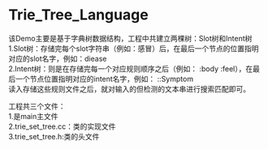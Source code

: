 # Trie_Tree_Language  
  
 该Demo主要是基于字典树数据结构，工程中共建立两棵树：Slot树和Intent树  
 1.Slot树：存储完每个slot字符串（例如：感冒）后，在最后一个节点的位置指明对应的slot名字，例如：diease  
 2.Intent树：则是在存储完每一个对应规则顺序之后（例如： :body :feel），在最后一个节点位置指明对应的intent名字，例如： ::Symptom  
 读入存储这些规则文件之后，就对输入的但检测的文本串进行搜索匹配即可。  
   
 工程共三个文件：  
 1.是main主文件  
 2.trie_set_tree.cc：类的实现文件  
 3.trie_set_tree.h:类的头文件  
